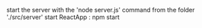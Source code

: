 start the server with the 'node server.js' command from the folder './src/server'
start ReactApp      : npm start 
